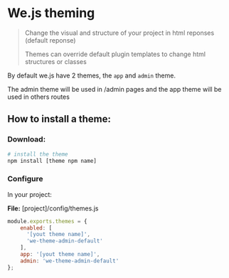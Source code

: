 # We.js theming

> Change the visual and structure of your project in html reponses (default reponse)
> 
> Themes can override default plugin templates to change html structures or classes

By default we.js have 2 themes, the `app` and `admin` theme.

The admin theme will be used in /admin pages and the app theme will be used in others routes

## How to install a theme:

### Download:
```sh
# install the theme
npm install [theme npm name]
```

### Configure

In your project:

**File:** [project]/config/themes.js
```js 
module.exports.themes = {
    enabled: [
      '[yout theme name]',
      'we-theme-admin-default'
    ],
    app: '[yout theme name]',
    admin: 'we-theme-admin-default'
};
```



